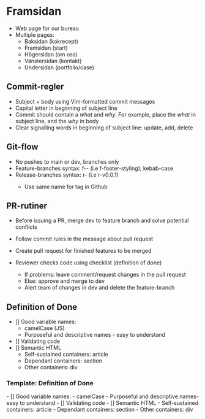 # Framsidan

- Web page for our bureau
- Multiple pages:
  - Baksidan (kakrecept)
  - Framsidan (start)
  - Högersidan (om oss)
  - Vänstersidan (kontakt)
  - Undersidan (portfolio/case)

## Commit-regler

- Subject + body using Vim-formatted commit messages
- Capital letter in beginning of subject line
- Commit should contain a _what_ and _why_. For example, place the _what_ in subject line, and the _why_ in body
- Clear signalling words in beginning of subject line: update, add, delete

## Git-flow

- No pushes to main or dev, branches only
- Feature-branches syntax: f-<part-name>-<task-category> (i.e f-footer-styling); kebab-case
- Release-branches syntax: r-<version-number> (i.e r-v0.0.1)
  - Use same name for tag in Github

## PR-rutiner

- Before issuing a PR, merge dev to feature branch and solve potential conflicts
- Follow commit rules in the message about pull request
- Create pull request for finished features to be merged
- Reviewer checks code using checklist (definition of done)

  - If problems: leave comment/request changes in the pull request
  - Else: approve and merge to dev
  - Alert team of changes in dev and delete the feature-branch

## Definition of Done

- [] Good variable names:
  - camelCase (JS)
  - Purposeful and descriptive names - easy to understand
- [] Validating code
- [] Semantic HTML
  - Self-sustained containers: article
  - Dependant containers: section
  - Other containers: div

### Template: Definition of Done

\- \[\] Good variable names:
\- camelCase
\- Purposeful and descriptive names\- easy to understand
\- \[\] Validating code
\- \[\] Semantic HTML
\- Self-sustained containers: article
\- Dependant containers: section
\- Other containers: div
